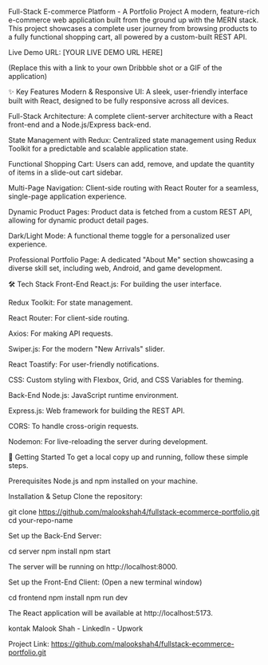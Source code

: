 Full-Stack E-commerce Platform - A Portfolio Project
A modern, feature-rich e-commerce web application built from the ground up with the MERN stack. This project showcases a complete user journey from browsing products to a fully functional shopping cart, all powered by a custom-built REST API.

Live Demo URL: [YOUR LIVE DEMO URL HERE]

(Replace this with a link to your own Dribbble shot or a GIF of the application)

✨ Key Features
Modern & Responsive UI: A sleek, user-friendly interface built with React, designed to be fully responsive across all devices.

Full-Stack Architecture: A complete client-server architecture with a React front-end and a Node.js/Express back-end.

State Management with Redux: Centralized state management using Redux Toolkit for a predictable and scalable application state.

Functional Shopping Cart: Users can add, remove, and update the quantity of items in a slide-out cart sidebar.

Multi-Page Navigation: Client-side routing with React Router for a seamless, single-page application experience.

Dynamic Product Pages: Product data is fetched from a custom REST API, allowing for dynamic product detail pages.

Dark/Light Mode: A functional theme toggle for a personalized user experience.

Professional Portfolio Page: A dedicated "About Me" section showcasing a diverse skill set, including web, Android, and game development.

🛠️ Tech Stack
Front-End
React.js: For building the user interface.

Redux Toolkit: For state management.

React Router: For client-side routing.

Axios: For making API requests.

Swiper.js: For the modern "New Arrivals" slider.

React Toastify: For user-friendly notifications.

CSS: Custom styling with Flexbox, Grid, and CSS Variables for theming.

Back-End
Node.js: JavaScript runtime environment.

Express.js: Web framework for building the REST API.

CORS: To handle cross-origin requests.

Nodemon: For live-reloading the server during development.

🚀 Getting Started
To get a local copy up and running, follow these simple steps.

Prerequisites
Node.js and npm installed on your machine.

Installation & Setup
Clone the repository:

git clone https://github.com/malookshah4/fullstack-ecommerce-portfolio.git
cd your-repo-name

Set up the Back-End Server:

cd server
npm install
npm start

The server will be running on http://localhost:8000.

Set up the Front-End Client:
(Open a new terminal window)

cd frontend
npm install
npm run dev

The React application will be available at http://localhost:5173.

kontak
Malook Shah - LinkedIn - Upwork

Project Link: https://github.com/malookshah4/fullstack-ecommerce-portfolio.git